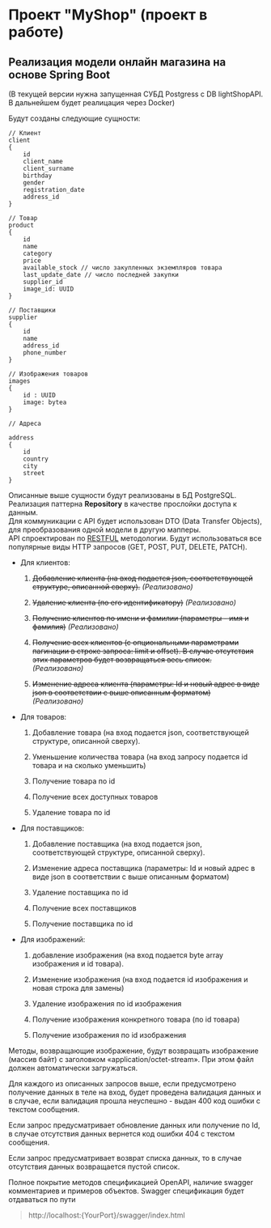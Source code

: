 # Проект "MyShop" (проект в работе)

## Реализация модели онлайн магазина на основе Spring Boot
(В текущей версии нужна запущенная СУБД Postgress c DB lightShopAPI. В дальнейшем будет реалицация через Docker)

Будут созданы следующие сущности:
```
// Клиент
client
{
    id
    client_name
    client_surname
    birthday
    gender
    registration_date
    address_id
}
```
```
// Товар
product
{
    id
    name
    category
    price
    available_stock // число закупленных экземпляров товара
    last_update_date // число последней закупки
    supplier_id
    image_id: UUID
}
```
```
// Поставщики
supplier
{
    id
    name
    address_id
    phone_number
}
```
```
// Изображения товаров
images
{
    id : UUID
    image: bytea
}
```

```
// Адреса

address 
{
    id
    country
    city
    street
}

```

Описанные выше сущности будут реализованы в БД PostgreSQL. Реализация паттерна **Repository** в качестве прослойки доступа к данным.  
Для коммуникации с API будет использован DTO (Data Transfer Objects), для преобразования одной модели в другую мапперы.   
API спроектирован по [RESTFUL](https://restfulapi.net/) методологии. Будут использоваться все популярные виды HTTP запросов (GET, POST, PUT, DELETE, PATCH).

- Для клиентов:
    
    1) ~~Добавление клиента (на вход подается json, соответствующей структуре, описанной сверху).~~ *(Реализовано)*

    2) ~~Удаление клиента (по его идентификатору)~~ *(Реализовано)*

    3) ~~Получение клиентов по имени и фамилии (параметры - имя и фамилия)~~ *(Реализовано)*

    4) ~~Получение всех клиентов (с опциональными параметрами пагинации в строке запроса: limit и offset). В случае отсутствия этих параметров будет возвращаться весь список.~~ *(Реализовано)*

    5) ~~Изменение адреса клиента (параметры: Id и новый адрес в виде json в соответствии с выше описанным форматом)~~ *(Реализовано)*

- Для товаров:

    1) Добавление товара (на вход подается json, соответствующей структуре, описанной сверху).

    2) Уменьшение количества товара (на вход запросу подается id товара и на сколько уменьшить)

    3) Получение товара по id

    4) Получение всех доступных товаров

    5) Удаление товара по id

- Для поставщиков:

    1) Добавление поставщика (на вход подается json, соответствующей структуре, описанной сверху).

    2) Изменение адреса поставщика (параметры: Id и новый адрес в виде json в соответствии с выше описанным форматом)

    3) Удаление поставщика по id

    4) Получение всех поставщиков

    5) Получение поставщика по id

- Для изображений:

    1) добавление изображения (на вход подается byte array изображения и id товара).

    2) Изменение изображения (на вход подается id изображения и новая строка для замены)

    3) Удаление изображения по id изображения

    4) Получение изображения конкретного товара (по id товара) 
   
    5) Получение изображения по id изображения

Методы, возвращающие изображение, будут возвращать изображение (массив байт) с заголовком «application/octet-stream». При этом файл должен автоматически загружаться.

Для каждого из описанных запросов выше, если предусмотрено получение данных в теле на вход, будет проведена валидация данных и в случае, если валидация прошла неуспешно - выдан 400 код ошибки с текстом сообщения.

Если запрос предусматривает обновление данных или получение по Id, в случае отсутствия данных вернется код ошибки 404 с текстом сообщения.

Если запрос предусматривает возврат списка данных, то в случае отсутствия данных возвращается пустой список.

Полное покрытие методов спецификацией OpenAPI, наличие swagger комментариев и примеров объектов. Swagger спецификация будет отдаваться по пути 
  >http://localhost:{YourPort}/swagger/index.html


